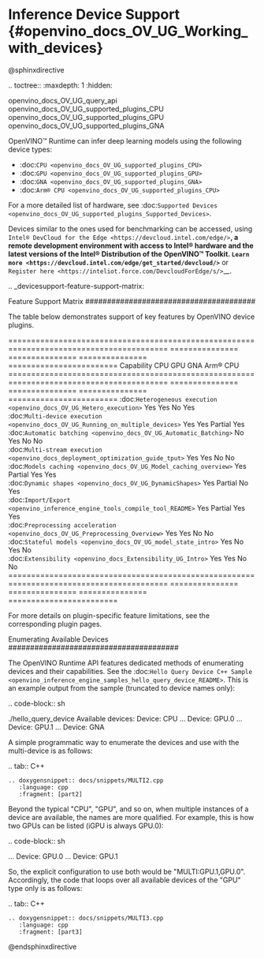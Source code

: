 # Inference Device Support {#openvino_docs_OV_UG_Working_with_devices}

@sphinxdirective

.. toctree::
   :maxdepth: 1
   :hidden:

   openvino_docs_OV_UG_query_api
   openvino_docs_OV_UG_supported_plugins_CPU
   openvino_docs_OV_UG_supported_plugins_GPU
   openvino_docs_OV_UG_supported_plugins_GNA


OpenVINO™ Runtime can infer deep learning models using the following device types:

* :doc:`CPU <openvino_docs_OV_UG_supported_plugins_CPU>`
* :doc:`GPU <openvino_docs_OV_UG_supported_plugins_GPU>`
* :doc:`GNA <openvino_docs_OV_UG_supported_plugins_GNA>`
* :doc:`Arm® CPU <openvino_docs_OV_UG_supported_plugins_CPU>`

For a more detailed list of hardware, see :doc:`Supported Devices <openvino_docs_OV_UG_supported_plugins_Supported_Devices>`.

Devices similar to the ones used for benchmarking can be accessed, using `Intel® DevCloud for the Edge <https://devcloud.intel.com/edge/>`__, 
a remote development environment with access to Intel® hardware and the latest versions of the Intel® Distribution of the OpenVINO™ Toolkit. 
`Learn more <https://devcloud.intel.com/edge/get_started/devcloud/>`__ or `Register here <https://inteliot.force.com/DevcloudForEdge/s/>`__.



.. _devicesupport-feature-support-matrix:



Feature Support Matrix
#######################################

The table below demonstrates support of key features by OpenVINO device plugins.

 ========================================================================================= =============== =============== =============== ======================== 
  Capability                                                                                CPU             GPU             GNA             Arm® CPU  
 ========================================================================================= =============== =============== =============== ======================== 
  :doc:`Heterogeneous execution <openvino_docs_OV_UG_Hetero_execution>`                     Yes             Yes             No              Yes                     
  :doc:`Multi-device execution <openvino_docs_OV_UG_Running_on_multiple_devices>`           Yes             Yes             Partial         Yes                     
  :doc:`Automatic batching <openvino_docs_OV_UG_Automatic_Batching>`                        No              Yes             No              No                      
  :doc:`Multi-stream execution <openvino_docs_deployment_optimization_guide_tput>`          Yes             Yes             No              No                     
  :doc:`Models caching <openvino_docs_OV_UG_Model_caching_overview>`                        Yes             Partial         Yes             Yes                      
  :doc:`Dynamic shapes <openvino_docs_OV_UG_DynamicShapes>`                                 Yes             Partial         No              Yes                      
  :doc:`Import/Export <openvino_inference_engine_tools_compile_tool_README>`                Yes             Partial         Yes             Yes                      
  :doc:`Preprocessing acceleration <openvino_docs_OV_UG_Preprocessing_Overview>`            Yes             Yes             No              No                 
  :doc:`Stateful models <openvino_docs_OV_UG_model_state_intro>`                            Yes             No              Yes             No                      
  :doc:`Extensibility <openvino_docs_Extensibility_UG_Intro>`                               Yes             Yes             No              No                      
 ========================================================================================= =============== =============== =============== ======================== 

For more details on plugin-specific feature limitations, see the corresponding plugin pages.

Enumerating Available Devices
#######################################

The OpenVINO Runtime API features dedicated methods of enumerating devices and their capabilities. See the :doc:`Hello Query Device C++ Sample <openvino_inference_engine_samples_hello_query_device_README>`. This is an example output from the sample (truncated to device names only):

.. code-block:: sh

   ./hello_query_device
   Available devices:
       Device: CPU
   ...
       Device: GPU.0
   ...
       Device: GPU.1
   ...
       Device: GNA


A simple programmatic way to enumerate the devices and use with the multi-device is as follows:

.. tab:: C++

    .. doxygensnippet:: docs/snippets/MULTI2.cpp
       :language: cpp
       :fragment: [part2]



Beyond the typical "CPU", "GPU", and so on, when multiple instances of a device are available, the names are more qualified. 
For example, this is how two GPUs can be listed (iGPU is always GPU.0):

.. code-block:: sh

   ...
       Device: GPU.0
   ...
       Device: GPU.1


So, the explicit configuration to use both would be "MULTI:GPU.1,GPU.0". Accordingly, the code that loops over all available devices of the "GPU" type only is as follows:


.. tab:: C++

    .. doxygensnippet:: docs/snippets/MULTI3.cpp
       :language: cpp
       :fragment: [part3]



@endsphinxdirective


